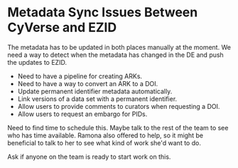# Metadata Sync Issues Between CyVerse and EZID

The metadata has to be updated in both places manually at the moment. We need a way to detect when the metadata has
changed in the DE and push the updates to EZID.

- Need to have a pipeline for creating ARKs.
- Need to have a way to convert an ARK to a DOI.
- Update permanent identifier metadata automatically.
- Link versions of a data set with a permanent identifier.
- Allow users to provide comments to curators when requesting a DOI.
- Allow users to request an embargo for PIDs.

Need to find time to schedule this. Maybe talk to the rest of the team to see who has time available. Ramona also
offered to help, so it might be beneficial to talk to her to see what kind of work she'd want to do.

Ask if anyone on the team is ready to start work on this.
